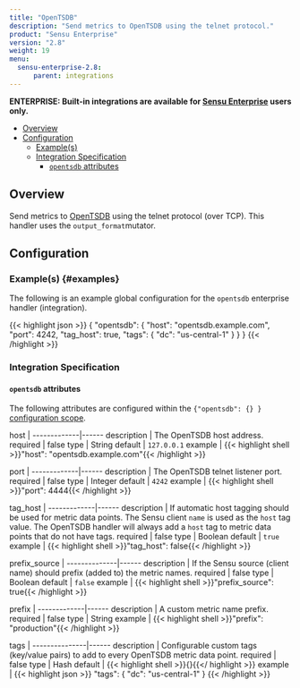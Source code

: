 ```yaml
---
title: "OpenTSDB"
description: "Send metrics to OpenTSDB using the telnet protocol."
product: "Sensu Enterprise"
version: "2.8"
weight: 19
menu:
  sensu-enterprise-2.8:
      parent: integrations
---
```

**ENTERPRISE: Built-in integrations are available for [Sensu Enterprise][1]
users only.**

- [Overview](#overview)
- [Configuration](#configuration)
  - [Example(s)](#examples)
  - [Integration Specification](#integration-specification)
    - [`opentsdb` attributes](#opentsdb-attributes)

## Overview

Send metrics to [OpenTSDB][2] using the telnet protocol (over TCP). This
handler uses the `output_format`mutator.

## Configuration

### Example(s) {#examples}

The following is an example global configuration for the `opentsdb` enterprise
handler (integration).

{{< highlight json >}}
{
  "opentsdb": {
    "host": "opentsdb.example.com",
    "port": 4242,
    "tag_host": true,
    "tags": {
      "dc": "us-central-1"
    }
  }
}
{{< /highlight >}}

### Integration Specification

#### `opentsdb` attributes

The following attributes are configured within the `{"opentsdb": {} }`
[configuration scope][3].

host         | 
-------------|------
description  | The OpenTSDB host address.
required     | false
type         | String
default      | `127.0.0.1`
example      | {{< highlight shell >}}"host": "opentsdb.example.com"{{< /highlight >}}

port         | 
-------------|------
description  | The OpenTSDB telnet listener port.
required     | false
type         | Integer
default      | `4242`
example      | {{< highlight shell >}}"port": 4444{{< /highlight >}}

tag_host     | 
-------------|------
description  | If automatic host tagging should be used for metric data points. The Sensu client `name` is used as the `host` tag value. The OpenTSDB handler will always add a `host` tag to metric data points that do not have tags.
required     | false
type         | Boolean
default      | `true`
example      | {{< highlight shell >}}"tag_host": false{{< /highlight >}}

prefix_source | 
--------------|------
description   | If the Sensu source (client name) should prefix (added to) the metric names.
required      | false
type          | Boolean
default       | `false`
example       | {{< highlight shell >}}"prefix_source": true{{< /highlight >}}

prefix       | 
-------------|------
description  | A custom metric name prefix.
required     | false
type         | String
example      | {{< highlight shell >}}"prefix": "production"{{< /highlight >}}

tags           | 
---------------|------
description    | Configurable custom tags (key/value pairs) to add to every OpenTSDB metric data point.
required       | false
type           | Hash
default        | {{< highlight shell >}}{}{{</ highlight >}}
example        | {{< highlight json >}}
"tags": {
  "dc": "us-central-1"
}
{{< /highlight >}}

[1]:  /sensu-enterprise
[2]:  http://opentsdb.net?ref=sensu-enterprise
[3]:  /sensu-core/1.2/reference/configuration#configuration-scopes
